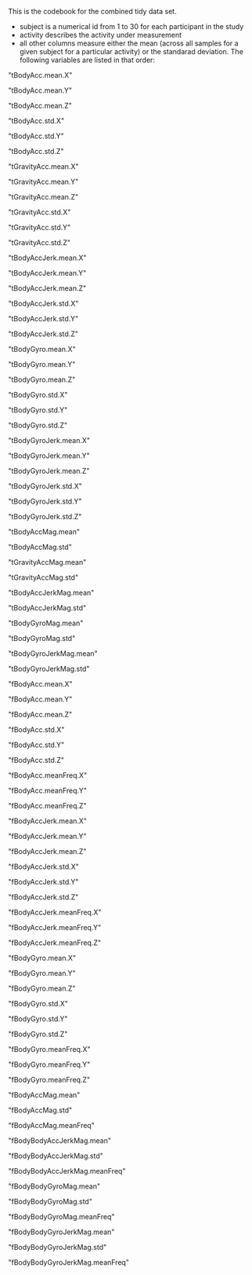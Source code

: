 This is the codebook for the combined tidy data set.

* subject is a numerical id from 1 to 30 for each participant in the study
* activity describes the activity under measurement
* all other columns measure either the mean (across all samples for a given subject for a particular activity) or the standarad deviation.
The following variables are listed in that order:

"tBodyAcc.mean.X"

"tBodyAcc.mean.Y"

"tBodyAcc.mean.Z"

"tBodyAcc.std.X"

"tBodyAcc.std.Y"

"tBodyAcc.std.Z"

"tGravityAcc.mean.X"

"tGravityAcc.mean.Y"

"tGravityAcc.mean.Z"

"tGravityAcc.std.X"

"tGravityAcc.std.Y"

"tGravityAcc.std.Z"

"tBodyAccJerk.mean.X"

"tBodyAccJerk.mean.Y"

"tBodyAccJerk.mean.Z"

"tBodyAccJerk.std.X"

"tBodyAccJerk.std.Y"

"tBodyAccJerk.std.Z"

"tBodyGyro.mean.X"

"tBodyGyro.mean.Y"

"tBodyGyro.mean.Z"

"tBodyGyro.std.X"

"tBodyGyro.std.Y"

"tBodyGyro.std.Z"

"tBodyGyroJerk.mean.X"

"tBodyGyroJerk.mean.Y"

"tBodyGyroJerk.mean.Z"

"tBodyGyroJerk.std.X"

"tBodyGyroJerk.std.Y"

"tBodyGyroJerk.std.Z"

"tBodyAccMag.mean"

"tBodyAccMag.std"

"tGravityAccMag.mean"

"tGravityAccMag.std"

"tBodyAccJerkMag.mean"

"tBodyAccJerkMag.std"

"tBodyGyroMag.mean"

"tBodyGyroMag.std"

"tBodyGyroJerkMag.mean"

"tBodyGyroJerkMag.std"

"fBodyAcc.mean.X"

"fBodyAcc.mean.Y"

"fBodyAcc.mean.Z"

"fBodyAcc.std.X"

"fBodyAcc.std.Y"

"fBodyAcc.std.Z"

"fBodyAcc.meanFreq.X"

"fBodyAcc.meanFreq.Y"

"fBodyAcc.meanFreq.Z"

"fBodyAccJerk.mean.X"

"fBodyAccJerk.mean.Y"

"fBodyAccJerk.mean.Z"

"fBodyAccJerk.std.X"

"fBodyAccJerk.std.Y"

"fBodyAccJerk.std.Z"

"fBodyAccJerk.meanFreq.X"

"fBodyAccJerk.meanFreq.Y"

"fBodyAccJerk.meanFreq.Z"

"fBodyGyro.mean.X"

"fBodyGyro.mean.Y"

"fBodyGyro.mean.Z"

"fBodyGyro.std.X"

"fBodyGyro.std.Y"

"fBodyGyro.std.Z"

"fBodyGyro.meanFreq.X"

"fBodyGyro.meanFreq.Y"

"fBodyGyro.meanFreq.Z"

"fBodyAccMag.mean"

"fBodyAccMag.std"

"fBodyAccMag.meanFreq"

"fBodyBodyAccJerkMag.mean"

"fBodyBodyAccJerkMag.std"

"fBodyBodyAccJerkMag.meanFreq"

"fBodyBodyGyroMag.mean"

"fBodyBodyGyroMag.std"

"fBodyBodyGyroMag.meanFreq"

"fBodyBodyGyroJerkMag.mean"

"fBodyBodyGyroJerkMag.std"

"fBodyBodyGyroJerkMag.meanFreq"

